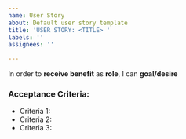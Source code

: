 ```yaml
---
name: User Story
about: Default user story template
title: 'USER STORY: <TITLE> '
labels: ''
assignees: ''

---
```


In order to **receive benefit** as **role**, I can **goal/desire**

### Acceptance Criteria:
- Criteria 1:
- Criteria 2:
- Criteria 3:
